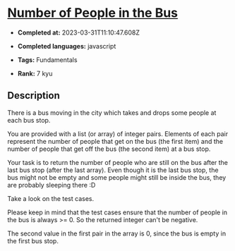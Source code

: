 # [Number of People in the Bus](https://www.codewars.com/kata/5648b12ce68d9daa6b000099)

- **Completed at:** 2023-03-31T11:10:47.608Z

- **Completed languages:** javascript

- **Tags:** Fundamentals

- **Rank:** 7 kyu

## Description

There is a bus moving in the city which takes and drops some people at each bus stop.

You are provided with a list (or array) of integer pairs. Elements of each pair represent the number of people that get on the bus (the first item) and the number of people that get off the bus (the second item) at a bus stop.

Your task is to return the number of people who are still on the bus after the last bus stop (after the last array). Even though it is the last bus stop, the bus might not be empty and some people might still be inside the bus, they are probably sleeping there :D 

Take a look on the test cases.

Please keep in mind that the test cases ensure that the number of people in the bus is always >= 0. So the returned integer can't be negative.

The second value in the first pair in the array is 0, since the bus is empty in the first bus stop.

